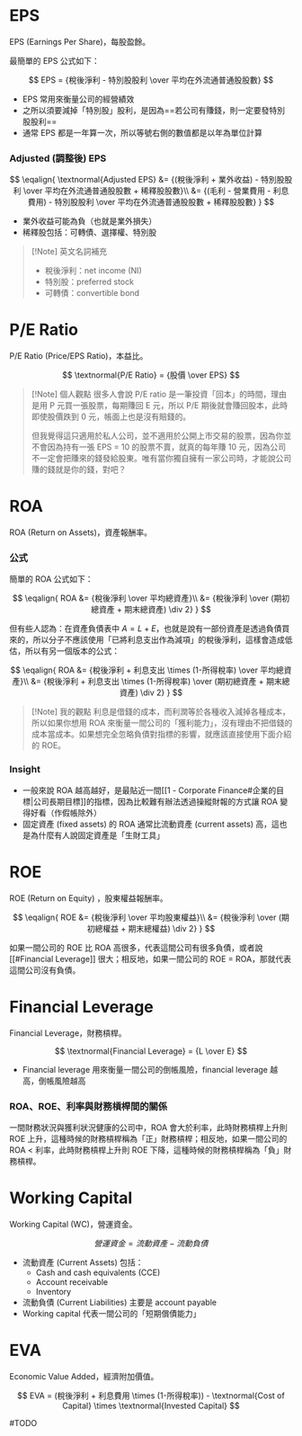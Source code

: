 # EPS

EPS (Earnings Per Share)，每股盈餘。

最簡單的 EPS 公式如下：

$$
EPS = {稅後淨利 - 特別股股利 \over 平均在外流通普通股股數}
$$

- EPS 常用來衡量公司的經營績效
- 之所以須要減掉「特別股」股利，是因為==若公司有賺錢，則一定要發特別股股利==
- 通常 EPS 都是一年算一次，所以等號右側的數值都是以年為單位計算

### Adjusted (調整後) EPS

$$
\eqalign{
\textnormal{Adjusted EPS} &= {(稅後淨利 + 業外收益) - 特別股股利 \over 平均在外流通普通股股數 + 稀釋股股數}\\
&= {(毛利 - 營業費用 - 利息費用) - 特別股股利 \over 平均在外流通普通股股數 + 稀釋股股數}
}
$$

- 業外收益可能為負（也就是業外損失）
- 稀釋股包括：可轉債、選擇權、特別股

>[!Note] 英文名詞補充
>- 稅後淨利：net income (NI)
>- 特別股：preferred stock
>- 可轉債：convertible bond

# P/E Ratio

P/E Ratio (Price/EPS Ratio)，本益比。

$$
\textnormal{P/E Ratio} = {股價 \over EPS}
$$

>[!Note] 個人觀點
>很多人會說 P/E ratio 是一筆投資「回本」的時間，理由是用 P 元買一張股票，每期賺回 E 元，所以 P/E 期後就會賺回股本，此時即使股價跌到 0 元，帳面上也是沒有賠錢的。
>
>但我覺得這只適用於私人公司，並不適用於公開上市交易的股票，因為你並不會因為持有一張 EPS = 10 的股票不賣，就真的每年賺 10 元，因為公司不一定會把賺來的錢發給股東。唯有當你獨自擁有一家公司時，才能說公司賺的錢就是你的錢，對吧？

# ROA

ROA (Return on Assets)，資產報酬率。

### 公式

簡單的 ROA 公式如下：

$$
\eqalign{
ROA &= {稅後淨利 \over 平均總資產}\\
&= {稅後淨利 \over (期初總資產 + 期末總資產) \div 2}
}
$$

但有些人認為：在資產負債表中 $A = L + E$，也就是說有一部份資產是透過負債買來的，所以分子不應該使用「已將利息支出作為減項」的稅後淨利，這樣會造成低估，所以有另一個版本的公式：

$$
\eqalign{
ROA &= {稅後淨利 + 利息支出 \times (1-所得稅率) \over 平均總資產}\\
&= {稅後淨利 + 利息支出 \times (1-所得稅率) \over (期初總資產 + 期末總資產) \div 2}
}
$$

>[!Note] 我的觀點
>    利息是借錢的成本，而利潤等於各種收入減掉各種成本，所以如果你想用 ROA 來衡量一間公司的「獲利能力」，沒有理由不把借錢的成本當成本。如果想完全忽略負債對指標的影響，就應該直接使用下面介紹的 ROE。

### Insight

- 一般來說 ROA 越高越好，是最貼近一間[[1 - Corporate Finance#企業的目標|公司長期目標]]的指標，因為比較難有辦法透過操縱財報的方式讓 ROA 變得好看（作假帳除外）
- 固定資產 (fixed assets) 的 ROA 通常比流動資產 (current assets) 高，這也是為什麼有人說固定資產是「生財工具」

# ROE

ROE (Return on Equity) ，股東權益報酬率。

$$
\eqalign{
ROE &= {稅後淨利 \over 平均股東權益}\\
&= {稅後淨利 \over (期初總權益 + 期末總權益) \div 2}
}
$$

如果一間公司的 ROE 比 ROA 高很多，代表這間公司有很多負債，或者說 [[#Financial Leverage]] 很大；相反地，如果一間公司的 ROE = ROA，那就代表這間公司沒有負債。

# Financial Leverage

Financial Leverage，財務槓桿。

$$
\textnormal{Financial Leverage} = {L \over E}
$$

- Financial leverage 用來衡量一間公司的倒帳風險，financial leverage 越高，倒帳風險越高

### ROA、ROE、利率與財務槓桿間的關係

一間財務狀況與獲利狀況健康的公司中，ROA 會大於利率，此時財務槓桿上升則 ROE 上升，這種時候的財務槓桿稱為「正」財務槓桿；相反地，如果一間公司的 ROA < 利率，此時財務槓桿上升則 ROE 下降，這種時候的財務槓桿稱為「負」財務槓桿。

# Working Capital

Working Capital (WC)，營運資金。

$$
營運資金 = 流動資產 - 流動負債
$$

- 流動資產 (Current Assets) 包括：
    - Cash and cash equivalents (CCE)
    - Account receivable
    - Inventory
- 流動負債 (Current Liabilities) 主要是 account payable
- Working capital 代表一間公司的「短期償債能力」

# EVA

Economic Value Added，經濟附加價值。

$$
EVA = (稅後淨利 + 利息費用 \times (1-所得稅率)) - \textnormal{Cost of Capital} \times \textnormal{Invested Capital}
$$

#TODO 
